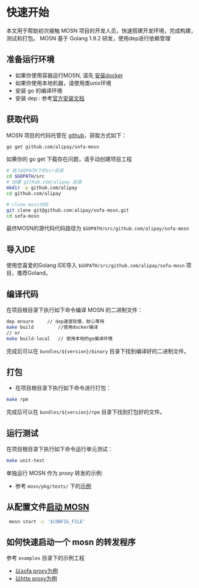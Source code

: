 # 快速开始

本文用于帮助初次接触 MOSN 项目的开发人员，快速搭建开发环境，完成构建，测试和打包。
MOSN 基于 Golang 1.9.2 研发，使用dep进行依赖管理

## 准备运行环境

+ 如果你使用容器运行MOSN, 请先 [安装docker](https://docs.docker.com/install/)
+ 如果你使用本地机器，请使用类unix环境
+ 安装 go 的编译环境 
+ 安装 dep : 参考[官方安装文档](https://golang.github.io/dep/docs/installation.html)

## 获取代码

MOSN 项目的代码托管在 [github](https://github.com/alipay/sofa-mosn)，获取方式如下：

```bash
go get github.com/alipay/sofa-mosn
```

如果你的 go get 下载存在问题，请手动创建项目工程

```bash
# 进入GOPATH下的scr目录
cd $GOPATH/src
# 创建 github.com/alipay 目录
mkdir -p github.com/alipay
cd github.com/alipay

# clone mosn代码
git clone git@github.com:alipay/sofa-mosn.git
cd sofa-mosn
```

最终MOSN的源代码代码路径为 `$GOPATH/src/github.com/alipay/sofa-mosn`

## 导入IDE

使用您喜爱的Golang IDE导入 `$GOPATH/src/github.com/alipay/sofa-mosn` 项目，推荐Goland。

## 编译代码

在项目根目录下执行如下命令编译 MOSN 的二进制文件：

```bash
dep ensure	   // dep速度较慢，耐心等待
make build         //使用docker编译
// or
make build-local   // 使用本地的go编译环境
```

完成后可以在 `bundles/${version}/binary` 目录下找到编译好的二进制文件。

## 打包

+ 在项目根目录下执行如下命令进行打包：

```bash
make rpm
```

完成后可以在 `bundles/${version}/rpm` 目录下找到打包好的文件。


## 运行测试

在项目根目录下执行如下命令运行单元测试：

```bash
make unit-test
```

单独运行 MOSN 作为 proxy 转发的示例:

+ 参考 `mosn/pkg/tests/` 下的[示例](testandsamples/RunMosnTests.md)

## 从配置文件[启动 MOSN](../reference/HowtoStartMosnFromConfig.md)

```bash
 mosn start -c '$CONFIG_FILE'
```

## 如何快速启动一个 mosn 的转发程序

参考 `examples` 目录下的示例工程

+ [以sofa proxy为例](testandsamples/RunMosnSofaProxy.md)
+ [以http proxy为例](testandsamples/RunMosnHttpProxy.md)

